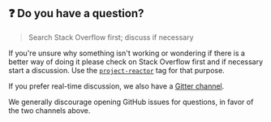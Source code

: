 ## :question: Do you have a question?

> Search Stack Overflow first; discuss if necessary

If you're unsure why something isn't working or wondering if there is a better
way of doing it please check on Stack Overflow first and if necessary start
a discussion. Use the [`project-reactor`](https://stackoverflow.com/questions/tagged/project-reactor) tag for that purpose.

If you prefer real-time discussion, we also have a [Gitter channel](https://gitter.im/reactor/reactor).

We generally discourage opening GitHub issues for questions, in favor of the two channels above.

